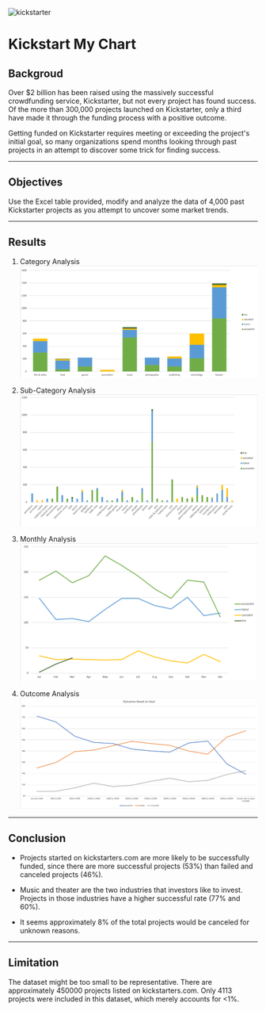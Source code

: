 ![kickstarter](https://icopartners.com/newblog/wp-content/uploads/2014/03/kickstarter_header.png)
# Kickstart My Chart
## Backgroud
Over $2 billion has been raised using the massively successful crowdfunding service, Kickstarter, but not every project has found success. Of the more than 300,000 projects launched on Kickstarter, only a third have made it through the funding process with a positive outcome.

Getting funded on Kickstarter requires meeting or exceeding the project's initial goal, so many organizations spend months looking through past projects in an attempt to discover some trick for finding success. 

---
## Objectives
Use the Excel table provided, modify and analyze the data of 4,000 past Kickstarter projects as you attempt to uncover some market trends.

---
## Results
1. Category Analysis
![category](https://github.com/hanyang2019/Kickstart_My_Chart/blob/master/Images/category.png?raw=true)

2. Sub-Category Analysis
![sub-category](https://github.com/hanyang2019/Kickstart_My_Chart/blob/master/Images/sub_category.png?raw=true)

3. Monthly Analysis
![monthly](https://github.com/hanyang2019/Kickstart_My_Chart/blob/master/Images/seasonal.png?raw=true)

4. Outcome Analysis
![outcome](https://github.com/hanyang2019/Kickstart_My_Chart/blob/master/Images/outcome.png?raw=true)

---
## Conclusion
* Projects started on kickstarters.com are more likely to be successfully funded, since there are more successful projects (53%) than failed and canceled projects (46%).

* Music and theater are the two industries that investors like to invest. Projects in those industries have a higher successful rate (77% and 60%).

* It seems approximately 8% of the total projects would be canceled for unknown reasons.

---
## Limitation
The dataset might be too small to be representative. There are approximately 450000 projects listed on kickstarters.com. Only 4113 projects were included in this dataset, which merely accounts for <1%.
